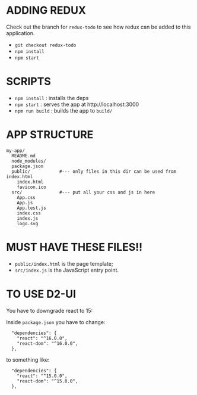 # ADDING REDUX

Check out the branch for `redux-todo` to see how redux
can be added to this application.

- `git checkout redux-todo`
- `npm install`
- `npm start`

# SCRIPTS

- `npm install`        : installs the deps
- `npm start`          : serves the app at http://localhost:3000
- `npm run build`      : builds the app to `build/`

# APP STRUCTURE

```
my-app/
  README.md
  node_modules/
  package.json
  public/           #--- only files in this dir can be used from index.html
    index.html
    favicon.ico
  src/              #--- put all your css and js in here
    App.css
    App.js
    App.test.js
    index.css
    index.js
    logo.svg
```

# MUST HAVE THESE FILES!!

* `public/index.html` is the page template;
* `src/index.js` is the JavaScript entry point.

# TO USE D2-UI

You have to downgrade react to 15:

Inside `package.json` you have to change:

```
  "dependencies": {
    "react": "^16.0.0",
    "react-dom": "^16.0.0",
  },
```

to something like:


```
  "dependencies": {
    "react": "^15.0.0",
    "react-dom": "^15.0.0",
  },
```
